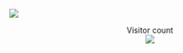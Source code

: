 ![](https://tenor.com/bwqhM.gif)


<p align="center"> 
  Visitor count<br>
  <img src="https://profile-counter.glitch.me/zcxw-code/count.svg" />
</p>

